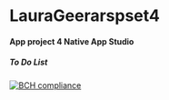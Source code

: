 # LauraGeerarspset4
#### App project 4 Native App Studio
##### To Do List

[![BCH compliance](https://bettercodehub.com/edge/badge/LauraGeerars/LauraGeerarspset4?branch=master)](https://bettercodehub.com/)
